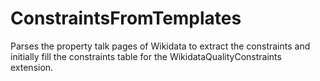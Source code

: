 # ConstraintsFromTemplates
Parses the property talk pages of Wikidata to extract the constraints and initially fill the constraints table for the WikidataQualityConstraints extension.
